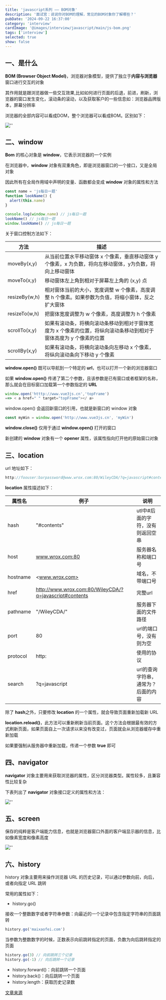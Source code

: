 ```yaml
---
title: 'javascript系列 —— BOM对象'
description: '面试官：说说你对BOM的理解，常见的BOM对象你了解哪些？'
pubDate: '2024-09-22 16:37:00'
category: 'interview'
cardImage: '@images/interview/javascript/main/js-bom.png'
tags: ['interview']
selected: true
show: false
---
```


## 一、是什么

**BOM (Browser Object Model)**，浏览器对象模型，提供了独立于**内容与浏览器**窗口进行交互的对象

其作用就是跟浏览器做一些交互效果,比如如何进行页面的后退，前进，刷新，浏览器的窗口发生变化，滚动条的滚动，以及获取客户的一些信息如：浏览器品牌版本，屏幕分辨率

浏览器的全部内容可以看成DOM，整个浏览器可以看成BOM。区别如下：

![''](@images/interview/javascript/js-bom/image.png)

## 二、window

**Bom** 的核心对象是 **window**，它表示浏览器的一个实例

在浏览器中，**window** 对象有双重角色，即是浏览器窗口的一个接口，又是全局对象

因此所有在全局作用域中声明的变量、函数都会变成 **window** 对象的属性和方法

```js
const name = 'js每日一题'
function lookName() {
  alert(this.name)
}

console.log(window.name) // js每日一题
lookName() // js每日一题
window.lookName() // js每日一题
```

关于窗口控制方法如下：

| 方法          | 描述                                                                                                               |
| ------------- | ------------------------------------------------------------------------------------------------------------------ |
| moveBy(x,y)   | 从当前位置水平移动窗体 x 个像素，垂直移动窗体 y 个像素，x 为负数，将向左移动窗体，y为负数，将向上移动窗体          |
| moveTo(x,y)   | 移动窗体左上角到相对于屏幕左上角的 (x,y) 点                                                                        |
| resizeBy(w,h) | 相对窗体当前的大小，宽度调整 w 个像素，高度调整 h 个像素。如果参数为负值，将缩小窗体，反之扩大窗体                 |
| resizeTo(w,h) | 把窗体宽度调整为 w 个像素，高度调整为 h 个像素                                                                     |
| scrollTo(x,y) | 如果有滚动条，将横向滚动条移动到相对于窗体宽度为 x 个像素的位置，将纵向滚动条移动到相对于窗体高度为 y 个像素的位置 |
| scrollBy(x,y) | 如果有滚动条，将横向滚动条向左移动 x 个像素，将纵向滚动条向下移动 y 个像素                                         |

**window.open()** 既可以导航到一个特定的 **url**，也可以打开一个新的浏览器窗口

如果 **window.open()** 传递了第二个参数，且该参数是已有窗口或者框架的名称，那么就会在目标窗口加载第一个参数指定的 **URL**

```js
window.open('htttp://www.vue3js.cn','topFrame')
==> < a href=" " target="topFrame"></ a>
```

window.open() 会返回新窗口的引用，也就是新窗口的 window 对象

```js
const myWin = window.open('http://www.vue3js.cn', 'myWin')
```

**window.close()** 仅用于通过 **window.open()** 打开的窗口

新创建的 **window** 对象有一个 **opener** 属性，该属性指向打开他的原始窗口对象

## 三、location

url 地址如下：

```js
http://foouser:barpassword@www.wrox.com:80/WileyCDA/?q=javascript#contents
```

**location** 属性描述如下：

| 属性名   | 例子                                                     | 说明                                |
| -------- | -------------------------------------------------------- | ----------------------------------- |
| hash     | "#contents"                                              | utl中#后面的字符，没有则返回空串    |
| host     | <www.wrox.com:80>                                        | 服务器名称和端口号                  |
| hostname | <www.wrox.com>                                           | 域名，不带端口号                    |
| href     | <http://www.wrox.com:80/WileyCDA/?q=javascript#contents> | 完整url                             |
| pathname | "/WileyCDA/"                                             | 服务器下面的文件路径                |
| port     | 80                                                       | url的端口号，没有则为空             |
| protocol | http:                                                    | 使用的协议                          |
| search   | ?q=javascript                                            | url的查询字符串，通常为？后面的内容 |

除了 **hash**之外，只要修改 **location** 的一个属性，就会导致页面重新加载新 URL

**location.reload()**，此方法可以重新刷新当前页面。这个方法会根据最有效的方式刷新页面，如果页面自上一次请求以来没有改变过，页面就会从浏览器缓存中重新加载

如果要强制从服务器中重新加载，传递一个参数 **true** 即可

## 四、navigator

**navigator** 对象主要用来获取浏览器的属性，区分浏览器类型。属性较多，且兼容性比较复杂

下表列出了 **navigator** 对象接口定义的属性和方法：

![''](@images/interview/javascript/js-bom/image2.png)

## 五、screen

保存的纯粹是客户端能力信息，也就是浏览器窗口外面的客户端显示器的信息，比如像素宽度和像素高度

![''](@images/interview/javascript/js-bom/image3.png)

## 六、history

history 对象主要用来操作浏览器 URL 的历史记录，可以通过参数向前，向后，或者向指定 URL 跳转

常用的属性如下：

- history.go()

接收一个整数数字或者字符串参数：向最近的一个记录中包含指定字符串的页面跳转

```js
history.go('maixaofei.com')
```

当参数为整数数字的时候，正数表示向前跳转指定的页面，负数为向后跳转指定的页面

```js
history.go(3) // 向前跳转三个记录
history.go(-1) // 向后跳转一个记录
```

- history.forward()：向前跳转一个页面
- history.back()：向后跳转一个页面
- history.length：获取历史记录数

[文章来源]()
